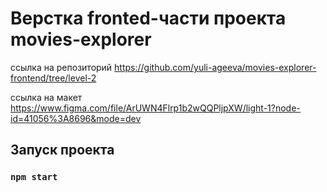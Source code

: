 # Верстка fronted-части проекта movies-explorer

ссылка на репозиторий https://github.com/yuli-ageeva/movies-explorer-frontend/tree/level-2

ссылка на макет https://www.figma.com/file/ArUWN4Flrp1b2wQQPljpXW/light-1?node-id=41056%3A8696&mode=dev

## Запуск проекта

### `npm start`
